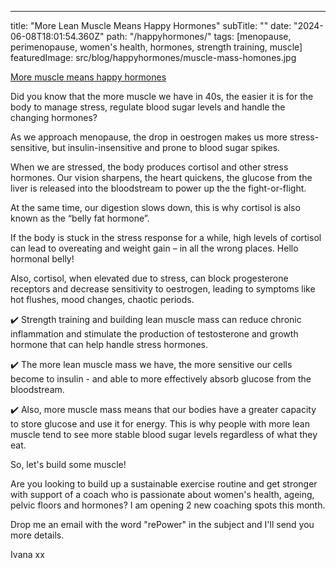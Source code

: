 ---
title: "More Lean Muscle Means Happy Hormones"
subTitle: ""
date: "2024-06-08T18:01:54.360Z"
path: "/happyhormones/"
tags: [menopause, perimenopause, women's health, hormones, strength training, muscle]
featuredImage: src/blog/happyhormones/muscle-mass-homones.jpg

[More muscle means happy hormones](muscle-mass-homones.jpg)

Did you know that the more muscle we have in 40s, the easier it is for the body to manage stress, regulate blood sugar levels and handle the changing hormones?

As we approach menopause, the drop in oestrogen makes us more stress-sensitive, but insulin-insensitive and prone to blood sugar spikes.

When we are stressed, the body produces cortisol and other stress hormones. Our vision sharpens, the heart quickens, the glucose from the liver is released into the bloodstream to power up the the fight-or-flight.

At the same time, our digestion slows down, this is why cortisol is also known as  the “belly fat hormone”.

If the body is stuck in the stress response for a while, high levels of cortisol can lead to overeating and weight gain – in all the wrong places. Hello hormonal belly!

Also, cortisol, when elevated due to stress, can block progesterone receptors and decrease sensitivity to oestrogen, leading to symptoms like hot flushes, mood changes, chaotic periods.

✔️ Strength training and building lean muscle mass can reduce chronic inflammation and stimulate the production of testosterone and growth hormone that can help handle stress hormones.

✔️ The more lean muscle mass we have, the more sensitive our cells become to insulin - and able to more effectively absorb glucose from the bloodstream.

✔️ Also, more muscle mass means that our bodies have a greater capacity to store glucose and use it for energy. This is why people with more lean muscle tend to see more stable blood sugar levels regardless of what they eat.

So, let's build some muscle!

Are you looking to build up a sustainable exercise routine and get stronger with support of a coach who is passionate about women's health, ageing, pelvic floors and hormones? I am opening 2 new coaching spots this month.

Drop me an email with the word "rePower" in the subject and I'll send you more details.

Ivana xx